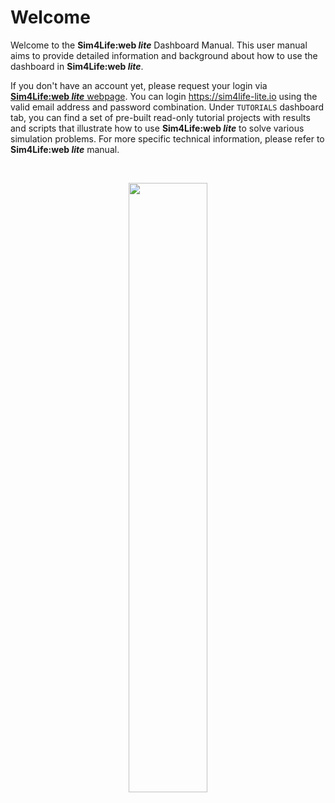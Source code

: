 # Welcome

Welcome to the **Sim4Life:web *lite*** Dashboard Manual. This user manual aims to provide detailed information and background about how to use the dashboard in **Sim4Life:web *lite***.

If you don't have an account yet, please request your login via [**Sim4Life:web *lite*** webpage](https://zmt.swiss/support/support/s4l-light-download/). You can login https://sim4life-lite.io using the valid email address and password combination. Under ```TUTORIALS``` dashboard tab, you can find a set of pre-built read-only tutorial projects with results and scripts that illustrate how to use **Sim4Life:web *lite*** to solve various simulation problems. For more specific technical information, please refer to **Sim4Life:web *lite*** manual.

<br>
<p align="center">
  <img src="https://raw.githubusercontent.com/ZurichMedTech/s4l-assets/main/app/lite/logo/s4llite_zmt-white.svg" width="50%" />
</p>
